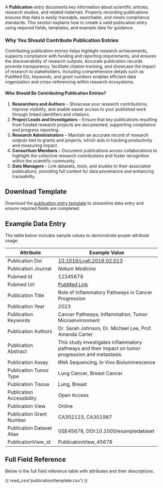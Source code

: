 A **Publication** entry documents key information about scientific articles, research studies, and related materials. Properly recording publications ensures that data is easily traceable, searchable, and meets compliance standards. This section explains how to create a valid publication entry using required fields, templates, and example data for guidance.

### **Why You Should Contribute Publication Entries**
Contributing publication entries helps highlight research achievements, supports compliance with funding and reporting requirements, and ensures the discoverability of research outputs. Accurate publication records promote transparency, facilitate citation tracking, and showcase the impact of research to stakeholders. Including comprehensive details such as PubMed IDs, keywords, and grant numbers enables efficient data organization and cross-referencing within research ecosystems.

#### **Who Should Be Contributing Publication Entries?**
1. **Researchers and Authors** – Showcase your research contributions, improve visibility, and enable easier access to your published work through linked identifiers and citations.  
2. **Project Leads and Investigators** – Ensure that key publications resulting from funded research projects are documented, supporting compliance and progress reporting.  
3. **Research Administrators** – Maintain an accurate record of research outputs tied to grants and projects, which aids in tracking productivity and measuring impact.  
4. **Consortium Members** – Document publications across collaborations to highlight the collective research contributions and foster recognition within the scientific community.  
5. **Data Managers** – Link datasets, tools, and studies to their associated publications, providing full context for data provenance and enhancing traceability.  


## Download Template
Download the [publication entry template](https://github.com/mc2-center/data-models/raw/main/templates/PublicationView.csv) to streamline data entry and ensure required fields are completed.

## Example Data Entry
The table below includes sample values to demonstrate proper attribute usage.

| **Attribute**              | **Example Value**                                                                                                  |
|----------------------------|---------------------------------------------------------------------------------------------------------------------|
| Publication Doi            | [10.1016/j.cell.2016.02.013](https://doi.org/10.1016/j.cell.2016.02.013)                                             |
| Publication Journal        | *Nature Medicine*                                                                                                   |
| Pubmed Id                  | 12345678                                                                                                             |
| Pubmed Url                 | [PubMed Link](https://www.ncbi.nlm.nih.gov/pubmed/12345678)                                                          |
| Publication Title          | Role of Inflammatory Pathways in Cancer Progression                                                                 |
| Publication Year           | 2023                                                                                                                 |
| Publication Keywords       | Cancer Pathways, Inflammation, Tumor Microenvironment                                                               |
| Publication Authors        | Dr. Sarah Johnson, Dr. Michael Lee, Prof. Amanda Carter                                                              |
| Publication Abstract       | This study investigates inflammatory pathways and their impact on tumor progression and metastasis.                   |
| Publication Assay          | RNA Sequencing, In Vivo Bioluminescence                                                                              |
| Publication Tumor Type     | Lung Cancer, Breast Cancer                                                                                           |
| Publication Tissue         | Lung, Breast                                                                                                         |
| Publication Accessibility  | Open Access                                                                                                          |
| Publication View           | Online                                                                                                               |
| Publication Grant Number   | CA302123, CA301987                                                                                                    |
| Publication Dataset Alias  | GSE45678, DOI:10.1000/exampledataset                                                                                 |
| PublicationView_id         | PublicationView_45678                                                                                                |



## Full Field Reference

Below is the full field reference table with attributes and their descriptions.

{{ read_csv('publication/template.csv') }}